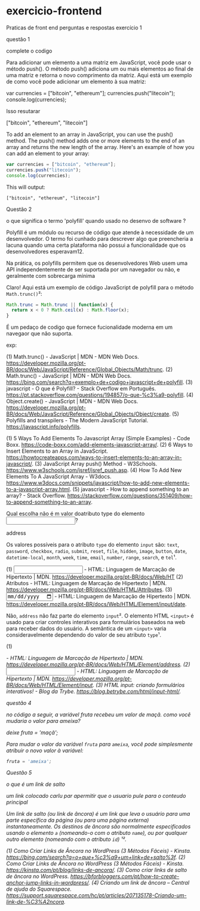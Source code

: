 # exercicio-frontend
Praticas de front end perguntas e respostas exercício 1

questão 1

complete o codigo 

Para adicionar um elemento a uma matriz em JavaScript, você pode usar o método push(). O método push() adiciona um ou mais elementos ao final de uma matriz e retorna o novo comprimento da matriz. Aqui está um exemplo de como você pode adicionar um elemento à sua matriz:

var currencies = ["bitcoin", "ethereum"];
currencies.push("litecoin");
console.log(currencies);

Isso  resutarar 

["bitcoin", "ethereum", "litecoin"]

To add an element to an array in JavaScript, you can use the push() method. The push() method adds one or more elements to the end of an array and returns the new length of the array. Here's an example of how you can add an element to your array:

```javascript
var currencies = ["bitcoin", "ethereum"];
currencies.push("litecoin");
console.log(currencies);
```

This will output:

```
["bitcoin", "ethereum", "litecoin"]
```

Questão 2

o que significa o termo 'polyfill' quando usado no desenvo de software ?


Polyfill é um módulo ou recurso de código que atende à necessidade de um desenvolvedor. O termo foi cunhado para descrever algo que preencheria a lacuna quando uma certa plataforma não possui a funcionalidade que os desenvolvedores esperavam12.

Na prática, os polyfills permitem que os desenvolvedores Web usem uma API independentemente de ser suportada por um navegador ou não, e geralmente com sobrecarga mínima


Claro! Aqui está um exemplo de código JavaScript de polyfill para o método `Math.trunc()`²:

```javascript
Math.trunc = Math.trunc || function(x) {
  return x < 0 ? Math.ceil(x) : Math.floor(x);
}
```

É um pedaço de codigo que fornece fucionalidade moderna em um navegaor que não suporta.

exp:

(1) Math.trunc() - JavaScript | MDN - MDN Web Docs. https://developer.mozilla.org/pt-BR/docs/Web/JavaScript/Reference/Global_Objects/Math/trunc.
(2) Math.trunc() - JavaScript | MDN - MDN Web Docs. https://bing.com/search?q=exemplo+de+codigo+javascript+de+polyfill.
(3) javascript - O que é Polyfill? - Stack Overflow em Português. https://pt.stackoverflow.com/questions/194857/o-que-%c3%a9-polyfill.
(4) Object.create() - JavaScript | MDN - MDN Web Docs. https://developer.mozilla.org/pt-BR/docs/Web/JavaScript/Reference/Global_Objects/Object/create.
(5) Polyfills and transpilers - The Modern JavaScript Tutorial. https://javascript.info/polyfills.

(1) 5 Ways To Add Elements To Javascript Array (Simple Examples) - Code Boxx. https://code-boxx.com/add-elements-javascript-array/.
(2) 6 Ways to Insert Elements to an Array in JavaScript. https://howtocreateapps.com/ways-to-insert-elements-to-an-array-in-javascript/.
(3) JavaScript Array push() Method - W3Schools. https://www.w3schools.com/jsref/jsref_push.asp.
(4) How To Add New Elements To A JavaScript Array - W3docs. https://www.w3docs.com/snippets/javascript/how-to-add-new-elements-to-a-javascript-array.html.
(5) javascript - How to append something to an array? - Stack Overflow. https://stackoverflow.com/questions/351409/how-to-append-something-to-an-array.


Qual escolha não é m valor doatributo type do elemento <input>?

address 

Os valores possíveis para o atributo `type` do elemento `input` são: `text`, `password`, `checkbox`, `radio`, `submit`, `reset`, `file`, `hidden`, `image`, `button`, `date`, `datetime-local`, `month`, `week`, `time`, `email`, `number`, `range`, `search`, e `tel`¹.


(1) <input> - HTML: Linguagem de Marcação de Hipertexto | MDN. https://developer.mozilla.org/pt-BR/docs/Web/HT
(2) Atributos - HTML: Linguagem de Marcação de Hipertexto | MDN. https://developer.mozilla.org/pt-BR/docs/Web/HTML/Attributes.
(3) <input type="date"> - HTML: Linguagem de Marcação de Hipertexto | MDN. https://developer.mozilla.org/pt-BR/docs/Web/HTML/Element/input/date.


Não, `address` não faz parte do elemento `input`². O elemento HTML `<input>` é usado para criar controles interativos para formulários baseados na web para receber dados do usuário. A semântica de um `<input>` varia consideravelmente dependendo do valor de seu atributo `type`¹.

(1) <address> - HTML: Linguagem de Marcação de Hipertexto | MDN. https://developer.mozilla.org/pt-BR/docs/Web/HTML/Element/address.
(2) <input> - HTML: Linguagem de Marcação de Hipertexto | MDN. https://developer.mozilla.org/pt-BR/docs/Web/HTML/Element/input.
(3) HTML input: criando formulários interativos! - Blog da Trybe. https://blog.betrybe.com/html/input-html/.

questão 4



  no código a seguir, a variável fruta recebeu um valor de maçã. como você mudaria o valor para ameixa?

deixe fruta = 'maçã';
  
  Para mudar o valor da variável `fruta` para `ameixa`, você pode simplesmente atribuir o novo valor à variável:

```javascript
fruta = 'ameixa';
```

  
  Questão 5 
  
  
  o que é um link de salto
  
  um link colocado carlu <body> par apermitir que o usuario pule para o conteudo principal 
  
 
  
  Um link de salto (ou link de âncora) é um link que leva o usuário para uma parte específica da página (ou para uma página externa) instantaneamente. Os destinos de âncora são normalmente especificados usando o elemento `a` (nomeando-o com o atributo `name`), ou por qualquer outro elemento (nomeando com o atributo `id`) ¹².


(1) Como Criar Links de Âncora no WordPress (3 Métodos Fáceis) - Kinsta. https://bing.com/search?q=o+que+%c3%a9+um+link+de+salto%3f.
(2) Como Criar Links de Âncora no WordPress (3 Métodos Fáceis) - Kinsta. https://kinsta.com/pt/blog/links-de-ancora/.
(3) Como criar links de salto de âncora no WordPress. https://bforbloggers.com/pt/how-to-create-anchor-jump-links-in-wordpress/.
(4) Criando um link de âncora – Central de ajuda do Squarespace. https://support.squarespace.com/hc/pt/articles/207135178-Criando-um-link-de-%C3%A2ncora.
